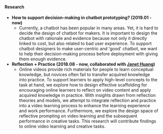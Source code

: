 #### Research
- **How to support decision-making in chatbot prototyping? (2019.01 - now)**
    - Currently, a chatbot has been popular in many areas. Yet, it is hard to decide the design of chatbot for makers. It is important to design the chatbot with rationale and evidence because not only it directly linked to cost, but also related to bad user experience. To support chatbot designers to make user-centric and 'good' chatbot, we want to help their decision-making process before deployment with giving them enough evidence.
- **Reflection + Practice (2018.08 - now, collaborated with [Janet Huang](http://janetyc.github.io))**
    - Online videos provide rich materials for people to learn conceptual knowledge, but novices often fail to transfer acquired knowledge into practice. To support learners to apply high-level concepts to the task at hand, we explore how to design effective scaffolding for encouraging online learners to reflect on video content and apply acquired knowledge in practice. With insights drawn from reflection theories and models, we attempt to integrate reflection and practice into a video learning process to enhance the learning experience and work performance. Furthermore, we explore the design space of reflective prompting on video learning and the subsequent performance in creative tasks. This research will contribute findings to online video learning and creative tasks.
